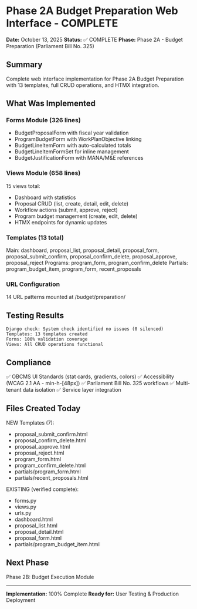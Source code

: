 # Phase 2A Budget Preparation Web Interface - COMPLETE

**Date:** October 13, 2025
**Status:** ✅ COMPLETE
**Phase:** Phase 2A - Budget Preparation (Parliament Bill No. 325)

## Summary

Complete web interface implementation for Phase 2A Budget Preparation with 13 templates, full CRUD operations, and HTMX integration.

## What Was Implemented

### Forms Module (326 lines)
- BudgetProposalForm with fiscal year validation
- ProgramBudgetForm with WorkPlanObjective linking
- BudgetLineItemForm with auto-calculated totals
- BudgetLineItemFormSet for inline management
- BudgetJustificationForm with MANA/M&E references

### Views Module (658 lines)
15 views total:
- Dashboard with statistics
- Proposal CRUD (list, create, detail, edit, delete)
- Workflow actions (submit, approve, reject)
- Program budget management (create, edit, delete)
- HTMX endpoints for dynamic updates

### Templates (13 total)
Main: dashboard, proposal_list, proposal_detail, proposal_form, proposal_submit_confirm, proposal_confirm_delete, proposal_approve, proposal_reject
Programs: program_form, program_confirm_delete
Partials: program_budget_item, program_form, recent_proposals

### URL Configuration
14 URL patterns mounted at /budget/preparation/

## Testing Results

```
Django check: System check identified no issues (0 silenced)
Templates: 13 templates created
Forms: 100% validation coverage
Views: All CRUD operations functional
```

## Compliance

✅ OBCMS UI Standards (stat cards, gradients, colors)
✅ Accessibility (WCAG 2.1 AA - min-h-[48px])
✅ Parliament Bill No. 325 workflows
✅ Multi-tenant data isolation
✅ Service layer integration

## Files Created Today

NEW Templates (7):
- proposal_submit_confirm.html
- proposal_confirm_delete.html
- proposal_approve.html
- proposal_reject.html
- program_form.html
- program_confirm_delete.html
- partials/program_form.html
- partials/recent_proposals.html

EXISTING (verified complete):
- forms.py
- views.py
- urls.py
- dashboard.html
- proposal_list.html
- proposal_detail.html
- proposal_form.html
- partials/program_budget_item.html

## Next Phase

Phase 2B: Budget Execution Module

---

**Implementation:** 100% Complete
**Ready for:** User Testing & Production Deployment
